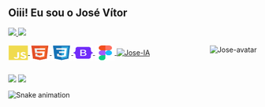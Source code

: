 ## Oiii! Eu sou o José Vítor
 <div>
  <a href="https://github.com/juzeexs">
  <img height="180em" src="https://github-readme-stats.vercel.app/api?username=juzeexs&show_icons=true&theme=dracula&include_all_commits=true&count_private=true"/>
  <img height="180em" src="https://github-readme-stats.vercel.app/api/top-langs/?username=juzeexs&layout=compact&langs_count=16&theme=dracula"/>
</div>
<div style="display: inline_block"><br>
  <img align="center" alt="Jose-Js" height="30" width="40" src="https://raw.githubusercontent.com/devicons/devicon/master/icons/javascript/javascript-plain.svg">
  <img align="center" alt="Jose-HTML" height="30" width="40" src="https://raw.githubusercontent.com/devicons/devicon/master/icons/html5/html5-original.svg">
  <img align="center" alt="Jose-CSS" height="30" width="40" src="https://raw.githubusercontent.com/devicons/devicon/master/icons/css3/css3-original.svg">
  <img align="center" alt="Jose-Bootstrap" height="30" width="40" src="https://raw.githubusercontent.com/devicons/devicon/master/icons/bootstrap/bootstrap-plain.svg">
  <img align="center" alt="Jose-Figma" height="30" width="40" src="https://raw.githubusercontent.com/devicons/devicon/master/icons/figma/figma-original.svg">
  <img align="center" alt="Jose-IA" height="30" width="40" src="https://img.icons8.com/color/48/000000/artificial-intelligence.png">
  <img align="right" alt="Jose-avatar" src="https://cdn.discordapp.com/attachments/795358919417397249/825430589581688872/hi.gif">
</div>

  ##

<div> 
  <a href="https://instagram.com/juzeexs" target="_blank"><img src="https://img.shields.io/badge/-Instagram-%23E4405F?style=for-the-badge&logo=instagram&logoColor=white" target="_blank"></a>
  <a href="mailto:José.v.pinto8@aluno.senai.br"><img src="https://img.shields.io/badge/-Gmail-%23333?style=for-the-badge&logo=gmail&logoColor=white" target="_blank"></a>
  <!-- Adicione mais redes sociais ou contatos abaixo -->
  <!-- Exemplo: <a href="https://www.linkedin.com/in/seu-linkedin" target="_blank"><img src="https://img.shields.io/badge/-LinkedIn-%230077B5?style=for-the-badge&logo=linkedin&logoColor=white" target="_blank"></a> -->

  ![Snake animation](https://github.com/juzeexs/juzeexs/blob/output/github-contribution-grid-snake.svg)
</div>

